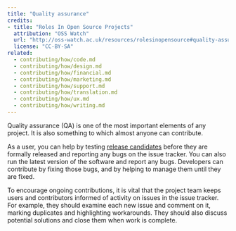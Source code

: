```yaml
---
title: "Quality assurance"
credits:
- title: "Roles In Open Source Projects"
  attribution: "OSS Watch"
  url: "http://oss-watch.ac.uk/resources/rolesinopensource#quality-assurance"
  license: "CC-BY-SA"
related:
  - contributing/how/code.md
  - contributing/how/design.md
  - contributing/how/financial.md
  - contributing/how/marketing.md
  - contributing/how/support.md
  - contributing/how/translation.md
  - contributing/how/ux.md
  - contributing/how/writing.md
---
```


Quality assurance (QA) is one of the most important elements of any project. It is also something to which almost anyone can contribute.

As a user, you can help by testing [release candidates](releasemanagement) before they are formally released and reporting any bugs on the issue tracker. You can also run the latest version of the software and report any bugs. Developers can contribute by fixing those bugs, and by helping to manage them until they are fixed.

To encourage ongoing contributions, it is vital that the project team keeps users and contributors informed of activity on issues in the issue tracker. For example, they should examine each new issue and comment on it, marking duplicates and highlighting workarounds. They should also discuss potential solutions and close them when work is complete.
